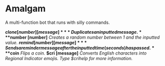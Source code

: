 # Amalgam

A multi-function bot that runs with silly commands.

**$clone [number] [message]**
*Duplicates an inputted message.*
**$number [number]**
*Creates a random number between 1 and the inputted value.*
**$remind [number] [message]**
*Sends a reminder message after the inputted time(seconds) has passed.*
**$coin**
*Flips a coin.*
**$cri [message]**
*Converts English characters into Regional Indicator emojis. Type $crihelp for more information.*

